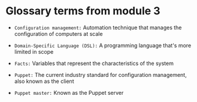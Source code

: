 # Glossary terms from module 3

- `Configuration management:` Automation technique that manages the configuration of computers at scale

- `Domain-Specific Language (DSL):` A programming language that's more limited in scope

- `Facts:` Variables that represent the characteristics of the system

- `Puppet:` The current industry standard for configuration management, also known as the client

- `Puppet master:` Known as the Puppet server